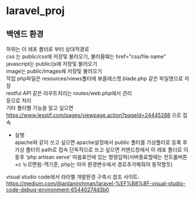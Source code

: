 # laravel_proj
백엔드 환경
--------------
하위는 이 레포 폴터로 부터 상대적경로  
css 는  public/css에 저장및 불러오기, 불러올떄는 href="css/file name"  
javascript는 public/js에 저장및 불러오기  
image는 public/images에 저장및 불러오기  
작업 php파일은 resources/views폴터에 뷰클래스명.blade.php 같은 파일명으로 저장  
restful API 같은 라우트처리는 routes/web.php에서 관리  
등으로 처리  
기타 폴터별 기능을 알고 싶으면 https://www.lesstif.com/pages/viewpage.action?pageId=24445288 으로 접속  
  
* 실행  
apache와 같이 쓰고 싶으면 apache설정에서 public 폴터를 가상폴터로 등록 후 가상 폴터의 path로 접속
단독적으로 쓰고 싶으면 커맨드창에서 이 레포 폴더로 이동후 'php artisan serve' 따옴표안에 있는 명령입력(서버종료할때는 컨트롤버튼+c 누르면됨-맥기준, php는 아마 환경변수에서 경로추가해줘야 동작할듯)  
  
  
visual studio code에서 라라벨 개발환경 구축시 참조 사이트: https://medium.com/@ardanirohman/laravel-%EF%B8%8F-visual-studio-code-debug-environment-65440274d3b0
